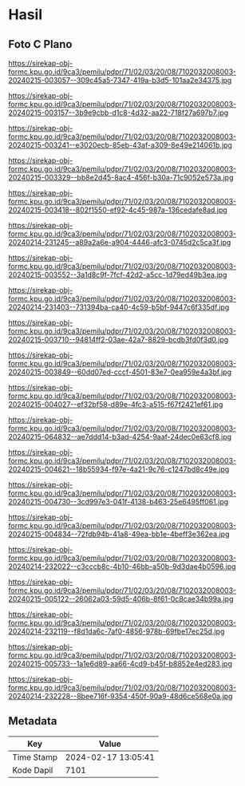 # Hasil

## Foto C Plano

https://sirekap-obj-formc.kpu.go.id/9ca3/pemilu/pdpr/71/02/03/20/08/7102032008003-20240215-003057--309c45a5-7347-419a-b3d5-101aa2e34375.jpg

https://sirekap-obj-formc.kpu.go.id/9ca3/pemilu/pdpr/71/02/03/20/08/7102032008003-20240215-003157--3b9e9cbb-d1c8-4d32-aa22-718f27a697b7.jpg

https://sirekap-obj-formc.kpu.go.id/9ca3/pemilu/pdpr/71/02/03/20/08/7102032008003-20240215-003241--e3020ecb-85eb-43af-a309-8e49e214061b.jpg

https://sirekap-obj-formc.kpu.go.id/9ca3/pemilu/pdpr/71/02/03/20/08/7102032008003-20240215-003329--bb8e2d45-8ac4-456f-b30a-71c9052e573a.jpg

https://sirekap-obj-formc.kpu.go.id/9ca3/pemilu/pdpr/71/02/03/20/08/7102032008003-20240215-003418--802f1550-ef92-4c45-987a-136cedafe8ad.jpg

https://sirekap-obj-formc.kpu.go.id/9ca3/pemilu/pdpr/71/02/03/20/08/7102032008003-20240214-231245--a89a2a6e-a904-4446-afc3-0745d2c5ca3f.jpg

https://sirekap-obj-formc.kpu.go.id/9ca3/pemilu/pdpr/71/02/03/20/08/7102032008003-20240215-003552--3a1d8c9f-7fcf-42d2-a5cc-1d79ed49b3ea.jpg

https://sirekap-obj-formc.kpu.go.id/9ca3/pemilu/pdpr/71/02/03/20/08/7102032008003-20240214-231403--731394ba-ca40-4c59-b5bf-9447c6f335df.jpg

https://sirekap-obj-formc.kpu.go.id/9ca3/pemilu/pdpr/71/02/03/20/08/7102032008003-20240215-003710--94814ff2-03ae-42a7-8829-bcdb3fd0f3d0.jpg

https://sirekap-obj-formc.kpu.go.id/9ca3/pemilu/pdpr/71/02/03/20/08/7102032008003-20240215-003849--60dd07ed-cccf-4501-83e7-0ea959e4a3bf.jpg

https://sirekap-obj-formc.kpu.go.id/9ca3/pemilu/pdpr/71/02/03/20/08/7102032008003-20240215-004027--ef32bf58-d89e-4fc3-a515-f67f2421ef61.jpg

https://sirekap-obj-formc.kpu.go.id/9ca3/pemilu/pdpr/71/02/03/20/08/7102032008003-20240215-064832--ae7ddd14-b3ad-4254-9aaf-24dec0e63cf8.jpg

https://sirekap-obj-formc.kpu.go.id/9ca3/pemilu/pdpr/71/02/03/20/08/7102032008003-20240215-004621--18b55934-f97e-4a21-9c76-c1247bd8c49e.jpg

https://sirekap-obj-formc.kpu.go.id/9ca3/pemilu/pdpr/71/02/03/20/08/7102032008003-20240215-004730--3cd997e3-041f-4138-b463-25e6495ff061.jpg

https://sirekap-obj-formc.kpu.go.id/9ca3/pemilu/pdpr/71/02/03/20/08/7102032008003-20240215-004834--72fdb94b-41a8-49ea-bb1e-4beff3e362ea.jpg

https://sirekap-obj-formc.kpu.go.id/9ca3/pemilu/pdpr/71/02/03/20/08/7102032008003-20240214-232022--c3cccb8c-4b10-46bb-a50b-9d3dae4b0596.jpg

https://sirekap-obj-formc.kpu.go.id/9ca3/pemilu/pdpr/71/02/03/20/08/7102032008003-20240215-005122--26062a03-59d5-406b-8f61-0c8cae34b99a.jpg

https://sirekap-obj-formc.kpu.go.id/9ca3/pemilu/pdpr/71/02/03/20/08/7102032008003-20240214-232119--f8d1da6c-7af0-4856-978b-69fbe17ec25d.jpg

https://sirekap-obj-formc.kpu.go.id/9ca3/pemilu/pdpr/71/02/03/20/08/7102032008003-20240215-005733--1a1e6d89-aa66-4cd9-b45f-b8852e4ed283.jpg

https://sirekap-obj-formc.kpu.go.id/9ca3/pemilu/pdpr/71/02/03/20/08/7102032008003-20240214-232228--8bee716f-9354-450f-90a9-48d6ce568e0a.jpg


## Metadata

| Key        | Value               |
| ---------- | ------------------- |
| Time Stamp | 2024-02-17 13:05:41 |
| Kode Dapil | 7101                |



